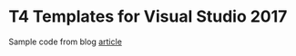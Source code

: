 # T4 Templates for Visual Studio 2017

Sample code from blog [article](http://www.michaeltaylorp3.net/updated-visual-studio-templates-for-vs-2017/)
